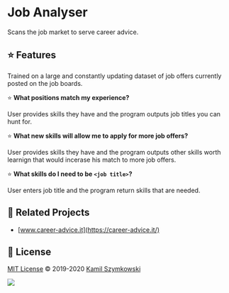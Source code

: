 # Job Analyser
Scans the job market to serve career advice.


## ⭐ Features

Trained on a large and constantly updating dataset of job offers currently posted on the job boards.

⭐ **What positions match my experience?**

User provides skills they have and the program outputs job titles you can hunt for.

⭐ **What new skills will allow me to apply for more job offers?**

User provides skills they have and the program outputs other skills worth learnign that would incerase his match to more job offers.

⭐ **What skills do I need to be `<job title>`?**

User enters job title and the program return skills that are needed.


## 🔗 Related Projects
* [www.career-advice.it](https://career-advice.it/)


## 📄 License
[MIT License](https://choosealicense.com/licenses/mit/) ©️ 2019-2020 [Kamil Szymkowski](https://github.com/SzymkowskiDev "Get in touch!")

[![](https://img.shields.io/badge/license-MIT-green?style=plastic)](https://choosealicense.com/licenses/mit/)






